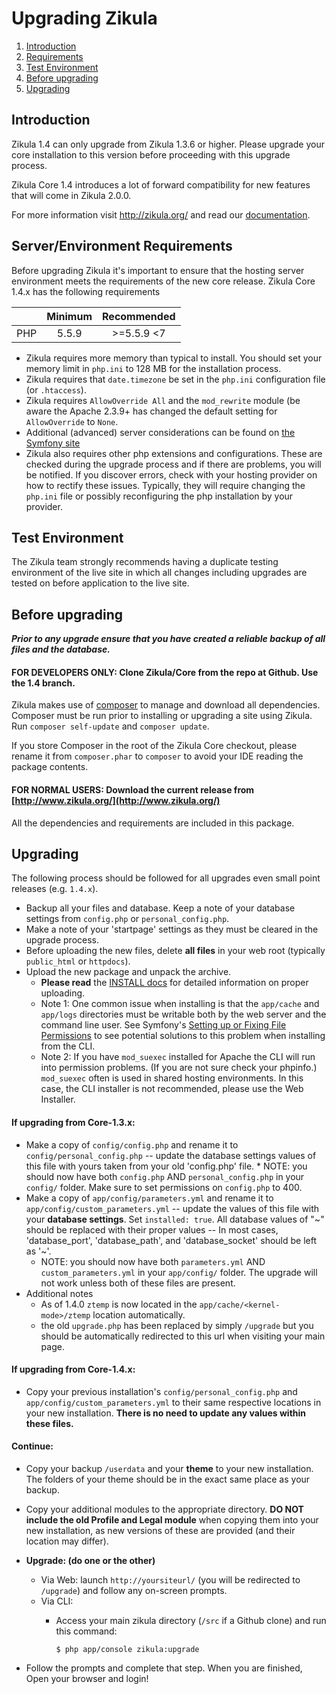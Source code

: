 Upgrading Zikula
================

  1. [Introduction](#introduction)
  2. [Requirements](#requirements)
  3. [Test Environment](#testenv)
  4. [Before upgrading](#beforeupgrading)
  5. [Upgrading](#upgrading)


<a name="introduction"></a>

Introduction
------------

Zikula 1.4 can only upgrade from Zikula 1.3.6 or higher. Please upgrade your core installation to this version
before proceeding with this upgrade process.

Zikula Core 1.4 introduces a lot of forward compatibility for new features that will come in Zikula 2.0.0.

For more information visit http://zikula.org/ and read our
[documentation](https://github.com/zikula/core/tree/1.4/src/docs).


<a name="requirements"></a>

Server/Environment Requirements
-------------------------------

Before upgrading Zikula it's important to ensure that the hosting server environment meets the requirements
of the new core release. Zikula Core 1.4.x has the following requirements

|               | Minimum       | Recommended  |
| ------------- |:-------------:| :-----------:|
| PHP           | 5.5.9         | >=5.5.9 <7   |

 - Zikula requires more memory than typical to install. You should set your memory limit in `php.ini`
   to 128 MB for the installation process.
 - Zikula requires that `date.timezone` be set in the `php.ini` configuration file (or `.htaccess`).
 - Zikula requires `AllowOverride All` and the `mod_rewrite` module (be aware the Apache 2.3.9+ has changed
   the default setting for `AllowOverride` to `None`.
 - Additional (advanced) server considerations can be found on
   [the Symfony site](http://symfony.com/doc/current/cookbook/configuration/web_server_configuration.html)
 - Zikula also requires other php extensions and configurations. These are checked during the upgrade
   process and if there are problems, you will be notified. If you discover errors, check with your hosting
   provider on how to rectify these issues. Typically, they will require changing the `php.ini` file or
   possibly reconfiguring the php installation by your provider.


<a name="testenv"></a>

Test Environment
----------------

The Zikula team strongly recommends having a duplicate testing environment of the live site in which all
changes including upgrades are tested on before application to the live site.


<a name="beforeupgrading"></a>

Before upgrading
----------------

***Prior to any upgrade ensure that you have created a reliable backup of all files and the database.***

#### FOR DEVELOPERS ONLY: Clone Zikula/Core from the repo at Github. Use the 1.4 branch.

Zikula makes use of [composer](http://getcomposer.org/) to manage and download all dependencies.
Composer must be run prior to installing or upgrading a site using Zikula. Run `composer self-update` and `composer update`.

If you store Composer in the root of the Zikula Core checkout, please rename it from `composer.phar` to
`composer` to avoid your IDE reading the package contents.

#### FOR NORMAL USERS: Download the current release from [http://www.zikula.org/](http://www.zikula.org/)

All the dependencies and requirements are included in this package.


<a name="upgrading"></a>

Upgrading
---------

The following process should be followed for all upgrades even small point releases (e.g. `1.4.x`).

  - Backup all your files and database. Keep a note of your database settings from `config.php` or
    `personal_config.php`.
  - Make a note of your 'startpage' settings as they must be cleared in the upgrade process.
  - Before uploading the new files, delete **all files** in your web root (typically `public_html` or `httpdocs`).
  - Upload the new package and unpack the archive.
    - **Please read** the [INSTALL docs](INSTALL-1.4.md#upload) for detailed information on proper uploading.
    - Note 1: One common issue when installing is that the `app/cache` and `app/logs` directories must be writable both by the 
      web server and the command line user. See Symfony's [Setting up or Fixing File Permissions](http://symfony.com/doc/2.8/setup/file_permissions.html) 
      to see potential solutions to this problem when installing from the CLI.
    - Note 2: If you have `mod_suexec` installed for Apache the CLI will run into permission problems. (If you are not sure 
      check your phpinfo.) `mod_suexec` often is used in shared hosting environments. In this case, the CLI installer is not 
      recommended, please use the Web Installer.

#### If upgrading from Core-1.3.x:

  - Make a copy of `config/config.php` and rename it to `config/personal_config.php` -- update the database settings 
    values of this file with yours taken from your old 'config.php' file. * NOTE: you should now have both `config.php`
    AND `personal_config.php` in your `config/` folder. Make sure to set permissions on `config.php` to 400.
  - Make a copy of `app/config/parameters.yml` and rename it to `app/config/custom_parameters.yml` -- update the values
    of this file with your **database settings**. Set `installed: true`. All database values of "~" should be replaced
    with their proper values -- In most cases, 'database_port', 'database_path', and 'database_socket' should be left
    as '~'.
    * NOTE: you should now have both `parameters.yml` AND `custom_parameters.yml` in your `app/config/` folder.
    The upgrade will not work unless both of these files are present.
  - Additional notes
    - As of 1.4.0 `ztemp` is now located in the `app/cache/<kernel-mode>/ztemp` location automatically.
    - the old `upgrade.php` has been replaced by simply `/upgrade` but you should be automatically redirected to this
      url when visiting your main page.

#### If upgrading from Core-1.4.x:

  - Copy your previous installation's `config/personal_config.php` and `app/config/custom_parameters.yml` to their same
    respective locations in your new installation. **There is no need to update any values within these files.**

#### Continue:

  - Copy your backup `/userdata` and your **theme** to your new installation. The folders of your theme should be
    in the exact same place as your backup.
  - Copy your additional modules to the appropriate directory. **DO NOT include the old Profile and Legal module**
    when copying them into your new installation, as new versions of these are provided (and their location may differ).
  - **Upgrade: (do one or the other)**
    - Via Web: launch `http://yoursiteurl/` (you will be redirected to `/upgrade`) and follow any on-screen prompts.
    - Via CLI:
      - Access your main zikula directory (`/src` if a Github clone) and run this command:

         ```Shell
         $ php app/console zikula:upgrade
         ```

  - Follow the prompts and complete that step. When you are finished, Open your browser and login!

